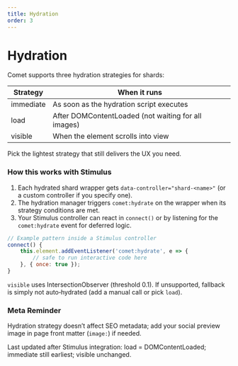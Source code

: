 ```yaml
---
title: Hydration
order: 3
---
```


# Hydration

Comet supports three hydration strategies for shards:

| Strategy | When it runs |
|----------|--------------|
| immediate | As soon as the hydration script executes |
| load | After DOMContentLoaded (not waiting for all images) |
| visible | When the element scrolls into view |

Pick the lightest strategy that still delivers the UX you need.

### How this works with Stimulus

1. Each hydrated shard wrapper gets `data-controller="shard-<name>"` (or a custom controller if you specify one).
2. The hydration manager triggers `comet:hydrate` on the wrapper when its strategy conditions are met.
3. Your Stimulus controller can react in `connect()` or by listening for the `comet:hydrate` event for deferred logic.

```js
// Example pattern inside a Stimulus controller
connect() {
	this.element.addEventListener('comet:hydrate', e => {
		// safe to run interactive code here
	}, { once: true });
}
```

`visible` uses IntersectionObserver (threshold 0.1). If unsupported, fallback is simply not auto‑hydrated (add a manual call or pick `load`).

### Meta Reminder

Hydration strategy doesn’t affect SEO metadata; add your social preview image in page front matter (`image:`) if needed.

Last updated after Stimulus integration: load = DOMContentLoaded; immediate still earliest; visible unchanged.
